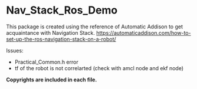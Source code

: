 # Nav_Stack_Ros_Demo
This package is created using the reference of Automatic Addison to get acquaintance with Navigation Stack. 
https://automaticaddison.com/how-to-set-up-the-ros-navigation-stack-on-a-robot/



Issues:
- Practical_Common.h error
- tf of the robot is not correlarted (check with amcl node and ekf node)

**Copyrights are included in each file.**
